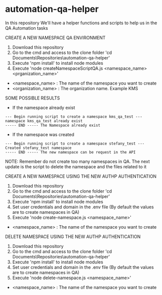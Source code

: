 # automation-qa-helper
In this repository We'll have a helper functions and scripts to help us in the QA Automation tasks

CREATE A NEW NAMESPACE QA ENVIRONMENT

1. Download this repository
2. Go to the cmd and access to the clone folder 'cd Documents\Repositories\automation-qa-helper'
3. Execute 'npm install' to install node modules
4. Execute 'node createNamespaceScriptQA.js <namespace_name> <prganization_name>'
  
  * <namespace_name> : The name of the namespace you want to create
  * <organization_name> : The organization name. Example KMS
  
 
SOME POSSIBLE RESULTS

- If the namespace already exist
```{r, engine='bash', count_lines}
--- Begin running script to create a namespace kms_qa_test ---
namespace kms_qa_test already exist
----- END ----- The Namespace already exist
```
- If the namespace was created
```{r, engine='bash', count_lines}
--- Begin running script to create a namespace stefany_test ---
Created stefany_test namespace
----- END ----- The new namespace can be request in the API
```

NOTE: Remember do not create too many namespaces in QA.
The next update is the script to delete the namespace and the files related to it 


CREATE A NEW NAMESPACE USING THE NEW AUTHP AUTHENTICATION

1. Download this repository
2. Go to the cmd and access to the clone folder 'cd Documents\Repositories\automation-qa-helper'
3. Execute 'npm install' to install node modules
5. Set user credentials and domain in the .env file (By default the values are to create namespaces in QA)
4. Execute 'node create-namespace.js <namespace_name>'
  
  * <namespace_name> : The name of the namespace you want to create
  
  DELETE NAMESPACE USING THE NEW AUTHP AUTHENTICATION

1. Download this repository
2. Go to the cmd and access to the clone folder 'cd Documents\Repositories\automation-qa-helper'
3. Execute 'npm install' to install node modules
5. Set user credentials and domain in the .env file (By default the values are to create namespaces in QA)
4. Execute 'node delete-namespace.js <namespace_name>'
  
  * <namespace_name> : The name of the namespace you want to create
  
